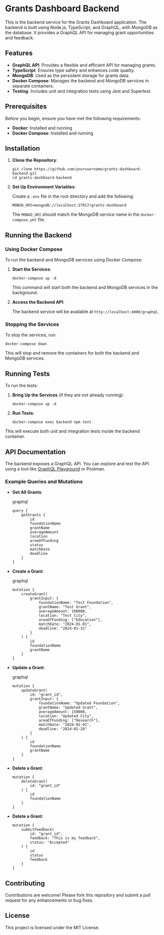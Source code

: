 # Grants Dashboard Backend

This is the backend service for the Grants Dashboard application. The backend is built using Node.js, TypeScript, and GraphQL, with MongoDB as the database. It provides a GraphQL API for managing grant opportunities and feedback.

## Features

-   **GraphQL API**: Provides a flexible and efficient API for managing grants.
-   **TypeScript**: Ensures type safety and enhances code quality.
-   **MongoDB**: Used as the persistent storage for grants data.
-   **Docker Compose**: Manages the backend and MongoDB services in separate containers.
-   **Testing**: Includes unit and integration tests using Jest and Supertest.

## Prerequisites

Before you begin, ensure you have met the following requirements:

-   **Docker**: Installed and running
-   **Docker Compose**: Installed and running

## Installation

1.  **Clone the Repository**:
    ```
    git clone https://github.com/yourusername/grants-dashboard-backend.git
    cd grants-dashboard-backend
    ```

2.  **Set Up Environment Variables**:

    Create a `.env` file in the root directory and add the following:
    ```
    MONGO_URI=mongodb://localhost:27017/grants-dashboard
    ```

    The `MONGO_URI` should match the MongoDB service name in the `docker-compose.yml` file.


## Running the Backend

### Using Docker Compose

To run the backend and MongoDB services using Docker Compose:

1.  **Start the Services**:

    ```
    docker-compose up -d 
    ```

    This command will start both the backend and MongoDB services in the background.

2.  **Access the Backend API**:

    The backend service will be available at `http://localhost:4000/graphql`.


### Stopping the Services

To stop the services, run:

```
docker-compose down 
```

This will stop and remove the containers for both the backend and MongoDB services.

## Running Tests

To run the tests:

1.  **Bring Up the Services** (if they are not already running):
    ```
    docker-compose up -d 
    ```

2.  **Run Tests**:
    ```
    docker-compose exec backend npm test
    ```


This will execute both unit and integration tests inside the backend container.

## API Documentation

The backend exposes a GraphQL API. You can explore and test the API using a tool like [GraphQL Playground](https://github.com/graphql/graphql-playground) or Postman.

### Example Queries and Mutations

-   **Get All Grants**:

    graphql

    ```
    query {
        getGrants {
            id
            foundationName
            grantName
            averageAmount
            location
            areaOfFunding
            status
            matchDate
            deadline
        }
    }
    ```

-   **Create a Grant**:

    graphql

    ```
    mutation {
        createGrant(
            grantInput: {
                foundationName: "Test Foundation",
                grantName: "Test Grant",
                averageAmount: 100000,
                location: "Test City",
                areaOfFunding: ["Education"],
                matchDate: "2024-01-01",
                deadline: "2024-01-31"
            }
        ) {
            id
            foundationName
            grantName
        }
    }
    ```

-   **Update a Grant**:

    graphql

    ```
    mutation {
        updateGrant(
            id: "grant_id", 
            grantInput: {
                foundationName: "Updated Foundation",
                grantName: "Updated Grant",
                averageAmount: 150000,
                location: "Updated City",
                areaOfFunding: ["Research"],
                matchDate: "2024-02-01",
                deadline: "2024-02-28"
            }
        ) {
            id
            foundationName
            grantName
        }
    }
    ```

-   **Delete a Grant**:

    ```
    mutation {
        deleteGrant(
            id: "grant_id"
        ) {
            id
            foundationName
        }
    }
    ```

-   **Delete a Grant**:
    ```
    mutation {
        submitFeedback(
            id: "grant_id", 
            feedback: "This is my feedback", 
            status: "Accepted"
        ) {
            id
            status
            feedback
        }
    }
    ```


## Contributing

Contributions are welcome! Please fork this repository and submit a pull request for any enhancements or bug fixes.

## License

This project is licensed under the MIT License.